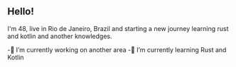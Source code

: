 ## Hello!

I'm 48, live in Rio de Janeiro, Brazil and starting a new journey learning rust and kotlin and another knowledges.



 -🔭 I’m currently working on another area
 -🌱 I’m currently learning Rust and Kotlin
         


          
            
             
        
          
